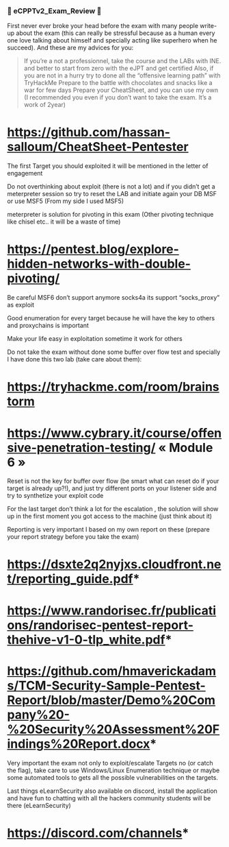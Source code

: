 ### 💯 eCPPTv2_Exam_Review 💯

First never ever broke your head before the exam with many people write-up about the exam (this can really be stressful because as a human every one love talking about himself and specially acting like superhero when he succeed). And these are my advices for you:

> If you’re a not a professionnel, take the course and the LABs with INE. and better to start from zero with the eJPT and get certified
> Also, if you are not in a hurry try to done all the “offensive learning path” with TryHackMe
> Prepare to the battle with chocolates and snacks like a war for few days
> Prepare your CheatSheet, and you can use my own (I recommended you even if you don’t want to take the exam. It’s a work of 2year)
# https://github.com/hassan-salloum/CheatSheet-Pentester
    
The first Target you should exploited it will be mentioned in the letter of engagement

Do not overthinking about exploit (there is not a lot) and if you didn’t get a meterpreter session so try to reset the LAB and initiate again your DB MSF or use MSF5 (From my side I used MSF5)

meterpreter is solution for pivoting in this exam (Other pivoting technique like chisel etc.. it will be a waste of time)
# https://pentest.blog/explore-hidden-networks-with-double-pivoting/

Be careful MSF6 don’t support anymore socks4a its support “socks_proxy” as exploit

Good enumeration for every target because he will have the key  to others and proxychains is important

Make your life easy in exploitation sometime it work for others

Do not take the exam without  done some buffer over flow test and specially I have done this two lab (take care about them):
# https://tryhackme.com/room/brainstorm
# https://www.cybrary.it/course/offensive-penetration-testing/  « Module 6 »

Reset is not the key for buffer over flow (be smart what can reset do if your target is already up?!), and just try different ports on your listener side and try to synthetize your exploit code

For the last target don’t think a lot for the escalation , the solution will show up in the first moment you got access to the machine (just think about it)

Reporting is very important  I based on my own report on these (prepare your report strategy before you take the exam)
# https://dsxte2q2nyjxs.cloudfront.net/reporting_guide.pdf*
# https://www.randorisec.fr/publications/randorisec-pentest-report-thehive-v1-0-tlp_white.pdf*
# https://github.com/hmaverickadams/TCM-Security-Sample-Pentest-Report/blob/master/Demo%20Company%20-%20Security%20Assessment%20Findings%20Report.docx*  

Very important the exam not only to exploit/escalate Targets no (or catch the flag), take care to use Windows/Linux Enumeration technique or maybe some automated tools to gets all the possible vulnerabilities on the targets.

Last things eLearnSecurity also available on discord, install the application and have fun to chatting with all the hackers community students will be there (eLearnSecurity) 
# https://discord.com/channels*
 ```
